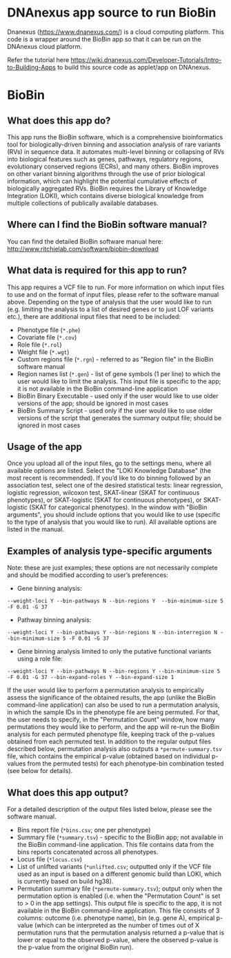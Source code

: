 # DNAnexus app source to run BioBin

Dnanexus (https://www.dnanexus.com/) is a cloud computing platform. This code is a wrapper around the BioBin app so that it can be run on the DNAnexus cloud platform.

Refer the tutorial here https://wiki.dnanexus.com/Developer-Tutorials/Intro-to-Building-Apps to build this source code as applet/app on DNAnexus.

# BioBin

## What does this app do?
This app runs the BioBin software, which is a comprehensive bioinformatics tool for biologically-driven binning and association analysis of rare variants (RVs) in sequence data. It automates multi-level binning or collapsing of RVs into biological features such as genes, pathways, regulatory regions, evolutionary conserved regions (ECRs), and many others. BioBin improves on other variant binning algorithms through the use of prior biological information, which can highlight the potential cumulative effects of biologically aggregated RVs. BioBin requires the Library of Knowledge Integration (LOKI), which contains diverse biological knowledge from multiple collections of publically available databases. 

## Where can I find the BioBin software manual?
You can find the detailed BioBin software manual here: http://www.ritchielab.com/software/biobin-download

## What data is required for this app to run?
This app requires a VCF file to run. For more information on which input files to use and on the format of input files, please refer to the software manual above. Depending on the type of analysis that the user would like to run (e.g. limiting the analysis to a list of desired genes or to just LOF variants etc.), there are additional
input files that need to be included:
  - Phenotype file (`*.phe`)
  - Covariate file (`*.cov`)
  - Role file (`*.rol`)
  - Weight file (`*.wgt`)
  - Custom regions file (`*.rgn`) - referred to as "Region file" in the BioBin software manual
  - Region names list (`*.gen`) - list of gene symbols (1 per line) to which the user would like to limit the analysis. This input file is specific to the app; it is not available in the BioBin command-line application
  - BioBin Binary Executable - used only if the user would like to use older versions of the app; should be ignored in most cases
  - BioBin Summary Script - used only if the user would like to use older versions of the script that generates the summary output file; should be ignored in most cases

## Usage of the app
Once you upload all of the input files, go to the settings menu, where all available options are listed. Select the "LOKI Knowledge Database" (the most recent is recommended). If you’d like to do binning followed by an association test, select one of the desired statistical tests: linear regression, logistic regression, wilcoxon test, SKAT-linear (SKAT for continuous phenotypes), or SKAT-logistic (SKAT for continuous phenotypes), or SKAT-logistic (SKAT for categorical phenotypes). In the window with "BioBin arguments", you should include options that you would like to use (specific to the type of analysis that you would like to run). All available options are listed in the manual.

## Examples of analysis type-specific arguments 
Note: these are just examples; these options are not necessarily complete and should be modified according to user’s preferences:
  - Gene binning analysis:
  ```
  --weight-loci Y --bin-pathways N --bin-regions Y  --bin-minimum-size 5 -F 0.01 -G 37
  ```
  - Pathway binning analysis:
  ```
  --weight-loci Y --bin-pathways Y --bin-regions N --bin-interregion N --bin-minimum-size 5 -F 0.01 -G 37
  ```
  - Gene binning analysis limited to only the putative functional variants using a role file:
  ```
  --weight-loci Y --bin-pathways N --bin-regions Y --bin-minimum-size 5 -F 0.01 -G 37 --bin-expand-roles Y --bin-expand-size 1
  ```

If the user would like to perform a permutation analysis to empirically assess the significance of the obtained results, the app (unlike the BioBin command-line application) can also be used to run a permutation analysis, in which the sample IDs in the phenotype file are being permuted. For that, the user needs to specify, in the "Permutation Count" window, how many permutations they would like to perform, and the app will re-run the BioBin analysis for each permuted phenotype
file, keeping track of the p-values obtained from each permuted test. In addition to the regular output files described below, permutation analysis also outputs a `*permute-summary.tsv` file, which contains the empirical p-value (obtained based on individual p-values from the permuted tests) for each phenotype-bin combination tested (see below for details).

## What does this app output?
For a detailed description of the output files listed below, please see the software manual.
  - Bins report file (`*bins.csv`; one per phenotype)
  - Summary file (`*summary.tsv`) - specific to the BioBin app; not available in the BioBin command-line application. This file contains data from the bins reports concatenated across all phenotypes.
  - Locus file (`*locus.csv`)
  - List of unlifted variants (`*unlifted.csv`; outputted only if the VCF file used as an input is based on a different genomic build than LOKI, which is currently based on build hg38).
  - Permutation summary file (`*permute-summary.tsv`); output only when the permutation option is enabled (i.e. when the "Permutation Count" is set to > 0 in the app settings). This output file is specific to the app, it is not available in the BioBin command-line application. This file consists of 3 columns: outcome (i.e. phenotype name), bin (e.g. gene A), empirical p-value (which can be interpreted as the number of times out of X permutation runs that the permutation analysis returned a p-value that is lower or equal to the observed p-value, where the observed p-value is the p-value from the original BioBin run).
